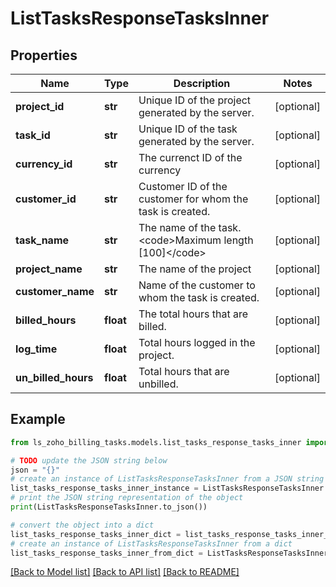 # ListTasksResponseTasksInner


## Properties

Name | Type | Description | Notes
------------ | ------------- | ------------- | -------------
**project_id** | **str** | Unique ID of the project generated by the server. | [optional] 
**task_id** | **str** | Unique ID of the task generated by the server. | [optional] 
**currency_id** | **str** | The currenct ID of the currency | [optional] 
**customer_id** | **str** | Customer ID of the customer for whom the task is created. | [optional] 
**task_name** | **str** | The name of the task. &lt;code&gt;Maximum length [100]&lt;/code&gt; | [optional] 
**project_name** | **str** | The name of the project | [optional] 
**customer_name** | **str** | Name of the customer to whom the task is created. | [optional] 
**billed_hours** | **float** | The total hours that are billed. | [optional] 
**log_time** | **float** | Total hours logged in the project. | [optional] 
**un_billed_hours** | **float** | Total hours that are unbilled. | [optional] 

## Example

```python
from ls_zoho_billing_tasks.models.list_tasks_response_tasks_inner import ListTasksResponseTasksInner

# TODO update the JSON string below
json = "{}"
# create an instance of ListTasksResponseTasksInner from a JSON string
list_tasks_response_tasks_inner_instance = ListTasksResponseTasksInner.from_json(json)
# print the JSON string representation of the object
print(ListTasksResponseTasksInner.to_json())

# convert the object into a dict
list_tasks_response_tasks_inner_dict = list_tasks_response_tasks_inner_instance.to_dict()
# create an instance of ListTasksResponseTasksInner from a dict
list_tasks_response_tasks_inner_from_dict = ListTasksResponseTasksInner.from_dict(list_tasks_response_tasks_inner_dict)
```
[[Back to Model list]](../README.md#documentation-for-models) [[Back to API list]](../README.md#documentation-for-api-endpoints) [[Back to README]](../README.md)


